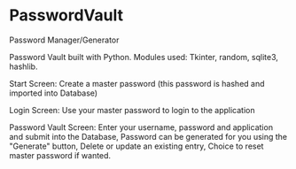 # PasswordVault
Password Manager/Generator

Password Vault built with Python.
Modules used: Tkinter, random, sqlite3, hashlib.

Start Screen:
Create a master password (this password is hashed and imported into Database)

Login Screen:
Use your master password to login to the application

Password Vault Screen:
Enter your username, password and application and submit into the Database,
Password can be generated for you using the "Generate" button,
Delete or update an existing entry,
Choice to reset master password if wanted.
